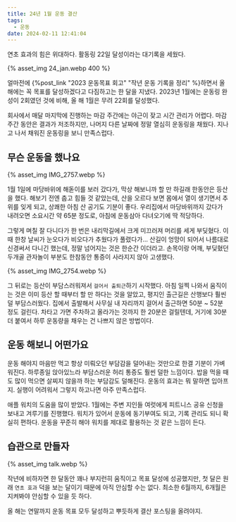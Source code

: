 ```yaml
---
title: 24년 1월 운동 결산
tags:
  - 운동
date: 2024-02-11 12:41:04
---
```


연초 효과의 힘은 위대하다. 
활동링 22일 달성이라는 대기록을 세웠다.

{% asset_img 24_jan.webp 400 %}

<!--more-->

얼마전에 {%post_link "2023 운동목표 회고" "작년 운동 기록을 정리" %}하면서 올해에는 꼭 목표를 달성하겠다고 다짐하고는 한 달을 지냈다. 2023년 1월에는 운동링 완성이 2회였던 것에 비해, 올 해 1월은 무려 22회를 달성했다.

회사에서 매달 마지막에 진행하는 마감 주간에는 야근이 잦고 시간 관리가 어렵다. 마감 주간 동안은 결과가 저조하지만, 나머지 다른 날짜에 정말 열심히 운동링을 채웠다. 지나고 나서 채워진 운동링을 보니 만족스럽다. 

## 무슨 운동을 했나요

{% asset_img IMG_2757.webp %}

1월 1일에 마당바위에 해돋이를 보러 갔다가, 막상 해보니까 할 만 하길래 한동안은 등산을 했다. 해보기 전엔 춥고 힘들 것 같았는데, 산을 오르다 보면 몸에서 열이 생기면서 추위를 잊게 되고, 상쾌한 아침 산 공기도 기분이 좋다. 우리집에서 마당바위까지 갔다가 내려오면 소요시간 약 65분 정도로, 아침에 운동삼아 다녀오기에 딱 적당하다.

그렇게 며칠 잘 다니다가 한 번은 내리막길에서 크게 미끄러져 머리를 세게 부딪혔다. 이 때 한창 날씨가 눈오다가 비오다가 추웠다가 풀렸다가... 산길이 엉망이 되어서 나름대로 신경써서 다니긴 했는데, 정말 넘어지는 것은 한순간 이더라고. 손목이랑 어깨, 부딪혔던 두개골 관자놀이 부분도 한참동안 통증이 사라지지 않아 고생했다.

{% asset_img IMG_2754.webp %}

그 뒤로는 등산이 부담스러워져서 `걸어서 출퇴근`하기 시작했다. 아침 일찍 나와서 움직이는 것은 이미 등산 할 때부터 할 만 하다는 것을 알았고, 평지인 출근길은 산행보다 훨씬 덜 부담스러웠다. 집에서 출발해서 사무실 내 자리까지 걸어서 출근하면 50분 ~ 52분 정도 걸린다. 차타고 가면 주차하고 올라가는 것까지 한 20분은 걸릴텐데, 거기에 30분 더 붙여서 하루 운동량을 채우는 건 나쁘지 않은 방법이다.

## 운동 해보니 어떤가요

운동 해야지 마음만 먹고 항상 미뤄오던 부담감을 덜어내는 것만으로 한결 기분이 가벼워진다. 하루종일 앉아있느라 부담스러운 허리 통증도 훨씬 덜한 느낌이다. 밥을 먹을 때도 많이 먹으면 살찌지 않을까 하는 부담감도 덜해진다. 운동의 효과는 뭐 말하면 입아프지. 실행이 어려워서 그렇지 하고나면 아주 만족스럽다.

애플 워치의 도움을 많이 받았다. 1월에는 주변 지인들 여럿에게 피트니스 공유 신청을 보내고 겨루기를 진행했다. 워치가 있어서 운동에 동기부여도 되고, 기록 관리도 되니 확실히 편하다. 운동을 꾸준히 해야 워치를 제대로 활용하는 것 같은 느낌이 든다. 

## 습관으로 만들자

{% asset_img talk.webp %}

작년에 비하자면 한 달동안 꽤나 부지런히 움직이고 목표 달성에 성공했지만, 첫 달은 원래 `연초 효과` 덕을 보는 달이기 때문에 아직 안심할 수는 없다. 최소한 6월까지, 6개월은 지켜봐야 안심할 수 있을 듯 하다. 

올 해는 연말까지 운동 목표 모두 달성하고 뿌듯하게 결산 포스팅을 올려야지.
